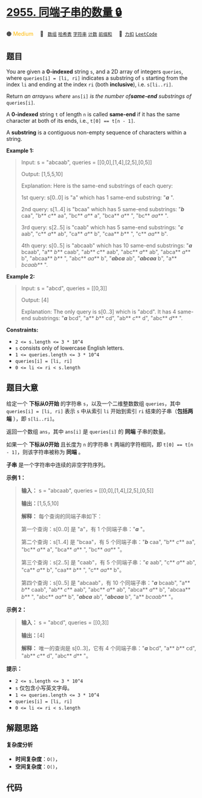# [2955. 同端子串的数量 🔒](https://2xiao.github.io/leetcode-js/problem/2955.html)

🟠 <font color=#ffb800>Medium</font>&emsp; 🔖&ensp; [`数组`](/tag/array.md) [`哈希表`](/tag/hash-table.md) [`字符串`](/tag/string.md) [`计数`](/tag/counting.md) [`前缀和`](/tag/prefix-sum.md)&emsp; 🔗&ensp;[`力扣`](https://leetcode.cn/problems/number-of-same-end-substrings) [`LeetCode`](https://leetcode.com/problems/number-of-same-end-substrings)

## 题目

You are given a **0-indexed** string `s`, and a 2D array of integers
`queries`, where `queries[i] = [li, ri]` indicates a substring of `s` starting
from the index `li` and ending at the index `ri` (both **inclusive**), i.e.
`s[li..ri]`.

Return _an array_`ans` _where_ `ans[i]` _is the number of**same-end**
substrings of_ `queries[i]`.

A **0-indexed** string `t` of length `n` is called **same-end** if it has the
same character at both of its ends, i.e., `t[0] == t[n - 1]`.

A **substring** is a contiguous non-empty sequence of characters within a
string.



**Example 1:**

> Input: s = "abcaab", queries = [[0,0],[1,4],[2,5],[0,5]]
> 
> Output: [1,5,5,10]
> 
> Explanation: Here is the same-end substrings of each query:
> 
> 1st query: s[0..0] is "a" which has 1 same-end substring: "**_a_** ".
> 
> 2nd query: s[1..4] is "bcaa" which has 5 same-end substrings: "**_b_** caa", "b** _c_** aa", "bc** _a_** a", "bca** _a_** ", "bc** _aa_** ".
> 
> 3rd query: s[2..5] is "caab" which has 5 same-end substrings: "**_c_** aab", "c** _a_** ab", "ca** _a_** b", "caa** _b_** ", "c** _aa_** b".
> 
> 4th query: s[0..5] is "abcaab" which has 10 same-end substrings: "**_a_** bcaab", "a** _b_** caab", "ab** _c_** aab", "abc** _a_** ab", "abca** _a_** b", "abcaa** _b_** ", "abc** _aa_** b", "**_abca_** ab", "**_abcaa_** b", "a** _bcaab_** ".

**Example 2:**

> Input: s = "abcd", queries = [[0,3]]
> 
> Output: [4]
> 
> Explanation: The only query is s[0..3] which is "abcd". It has 4 same-end substrings: "**_a_** bcd", "a** _b_** cd", "ab** _c_** d", "abc** _d_** ".

**Constraints:**

  * `2 <= s.length <= 3 * 10^4`
  * `s` consists only of lowercase English letters.
  * `1 <= queries.length <= 3 * 10^4`
  * `queries[i] = [li, ri]`
  * `0 <= li <= ri < s.length`


## 题目大意

给定一个 **下标从0开始**  的字符串 `s`，以及一个二维整数数组 `queries`，其中 `queries[i] = [li, ri]` 表示
`s` 中从索引 `li` 开始到索引 `ri` 结束的子串（**包括两端** ），即 `s[li..ri]`。

返回一个数组 `ans`，其中 `ans[i]` 是 `queries[i]` 的 **同端** 子串的数量。

如果一个 **下标从0开始** 且长度为 `n` 的字符串 `t` 两端的字符相同，即 `t[0] == t[n - 1]`，则该字符串被称为 **同端**
。

**子串** 是一个字符串中连续的非空字符序列。



**示例 1：**

> 
> 
> 
> 
> 
> **输入：** s = "abcaab", queries = [[0,0],[1,4],[2,5],[0,5]]
> 
> **输出：**[1,5,5,10]
> 
> **解释：** 每个查询的同端子串如下：
> 
> 第一个查询：s[0..0] 是 "a"，有 1 个同端子串："**_a_** "。
> 
> 第二个查询：s[1..4] 是 "bcaa"，有 5 个同端子串："**_b_** caa", "b** _c_** aa", "bc** _a_** a", "bca** _a_** ", "bc** _aa_** "。
> 
> 第三个查询：s[2..5] 是 "caab"，有 5 个同端子串："**_c_** aab", "c** _a_** ab", "ca** _a_** b", "caa** _b_** ", "c** _aa_** b"。
> 
> 第四个查询：s[0..5] 是 "abcaab"，有 10 个同端子串："**_a_** bcaab", "a** _b_** caab", "ab** _c_** aab", "abc** _a_** ab", "abca** _a_** b", "abcaa** _b_** ", "abc** _aa_** b", "**_abca_** ab", "**_abcaa_** b", "a** _bcaab_** "。

**示例 2：**

> 
> 
> 
> 
> 
> **输入：** s = "abcd", queries = [[0,3]]
> 
> **输出：**[4]
> 
> **解释：** 唯一的查询是 s[0..3]，它有 4 个同端子串："**_a_** bcd", "a** _b_** cd", "ab** _c_** d", "abc** _d_** "。
> 
> 



**提示：**

  * `2 <= s.length <= 3 * 10^4`
  * `s` 仅包含小写英文字母。
  * `1 <= queries.length <= 3 * 10^4`
  * `queries[i] = [li, ri]`
  * `0 <= li <= ri < s.length`


## 解题思路

#### 复杂度分析

- **时间复杂度**：`O()`，
- **空间复杂度**：`O()`，

## 代码

```javascript

```